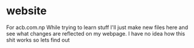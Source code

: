 # website

For acb.com.np
While trying to learn stuff I'll just make new files here and see what changes are reflected on my webpage. I have no idea how this shit works so lets find out
